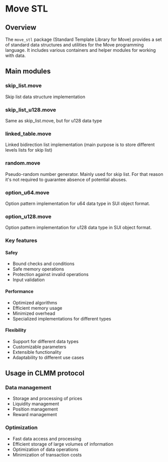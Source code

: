 # Move STL

## Overview

The `move_stl` package (Standard Template Library for Move) provides a set of standard data structures and utilities for the Move programming language. It includes various containers and helper modules for working with data.


## Main modules
### skip_list.move
Skip list data structure implementation

### skip_list_u128.move
Same as skip_list.move, but for u128 data type

### linked_table.move
Linked bidirection list implementation (main purpose is to store different levels lists for skip list)

### random.move
Pseudo-random number generator. Mainly used for skip list. For that reason it's not required to guarantee absence of potential abuses.

### option_u64.move
Option pattern implementation for u64 data type in SUI object format.

### option_u128.move
Option pattern implementation for u128 data type in SUI object format.

### Key features

#### Safey
* Bound checks and conditions
* Safe memory operations
* Protection against invalid operations
* Input validation
#### Performance

* Optimized algorithms
* Efficient memory usage
* Minimized overhead
* Specialized implementations for different types

#### Flexibility

* Support for different data types
* Customizable parameters
* Extensible functionality
* Adaptability to different use cases

## Usage in CLMM protocol

### Data management
* Storage and processing of prices
* Liquidity management
* Position management
* Reward management

### Optimization

* Fast data access and processing
* Efficient storage of large volumes of information
* Optimization of data operations
* Minimization of transaction costs